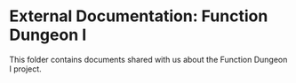 # External Documentation: Function Dungeon I

This folder contains documents shared with us about the Function Dungeon I project.
